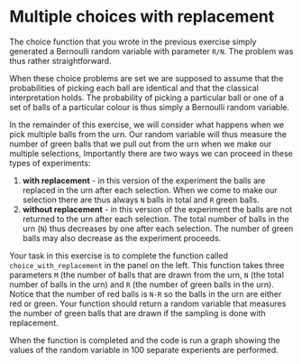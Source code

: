 # Multiple choices with replacement

The choice function that you wrote in the previous exercise simply generated a Bernoulli random variable with parameter `R/N`. The problem was thus rather straightforward. 

When these choice problems are set we are supposed to assume that the probabilities of picking each ball are identical and that the classical interpretation holds.  The probability of picking a particular ball or one of a set of balls of a particular colour is thus simply a Bernoulli random variable. 

In the remainder of this exercise, we will consider what happens when we pick multiple balls from the urn.  Our random variable will thus measure the number of green balls that we pull out from the urn when we make our multiple selections,  Importantly there are two ways we can proceed in these types of experiments:

1. __with replacement__ - in this version of the experiment the balls are replaced in the urn after each selection.  When we come to make our selection there are thus always `N` balls in total and `R` green balls.
1. __without replacement__ - in this version of the experiment the balls are not returned to the urn after each selection.  The total number of balls in the urn (`N`) thus decreases by one after each selection.  The number of green balls may also decrease as the experiment proceeds.

Your task in this exercise is to complete the function called `choice_with_replacement` in the panel on the left.  This function takes three parameters `M` (the number of balls that are drawn from the urn, `N` (the total number of balls in the urn) and `R` (the number of green balls in the urn).  Notice that the number of red balls is `N-R` so the balls in the urn are either red or green.  Your function should return a random variable that measures the number of green balls that are drawn if the sampling is done with replacement.

When the function is completed and the code is run a graph showing the values of the random variable in 100 separate experients are performed.

